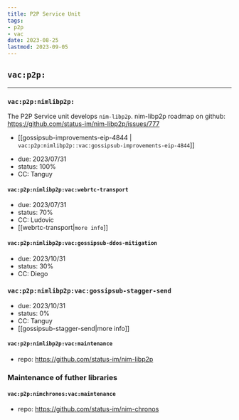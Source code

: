 ```yaml
---
title: P2P Service Unit
tags:
- p2p
- vac
date: 2023-08-25
lastmod: 2023-09-05
---
```


## `vac:p2p:`

---

### `vac:p2p:nimlibp2p:`

The P2P Service unit develops `nim-libp2p`.
nim-libp2p  roadmap on github: https://github.com/status-im/nim-libp2p/issues/777

* [[gossipsub-improvements-eip-4844 | `vac:p2p:nimlibp2p::vac:gossipsub-improvements-eip-4844`]]

- due: 2023/07/31
- status: 100%
- CC: Tanguy

#### `vac:p2p:nimlibp2p:vac:webrtc-transport`

- due: 2023/07/31
- status: 70%
- CC: Ludovic
- [[webrtc-transport|`more info`]]

#### `vac:p2p:nimlibp2p:vac:gossipsub-ddos-mitigation`

- due: 2023/10/31
- status: 30%
- CC: Diego

### `vac:p2p:nimlibp2p:vac:gossipsub-stagger-send`

- due: 2023/10/31
- status: 0%
- CC: Tanguy
- [[gossipsub-stagger-send|more info]]

#### `vac:p2p:nimlibp2p:vac:maintenance`

- repo: https://github.com/status-im/nim-libp2p


### Maintenance of futher libraries

#### `vac:p2p:nimchronos:vac:maintenance`

- repo: https://github.com/status-im/nim-chronos
